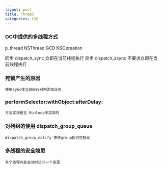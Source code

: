 ```yaml
---
layout: post
title: Thread
categories: iOS
---
```


### OC中提供的多线程方式

p_thread
NSThread
GCD
NSOpreation


同步 dispatch_sync   立即在当前线程执行
异步 dispatch_async  不要求立即在当前线程执行


### 死锁产生的原因

    使用sync往当前串行对列添加任务

### performSelector:withObject:afterDelay:

    方法实现是在 Runloop中实现的


### 对列组的使用 dispatch_group_queue

    dispatch_group_notify 等待group执行完触发

### 多线程的安全隐患

    多个线程可能会同时访问一个资源
